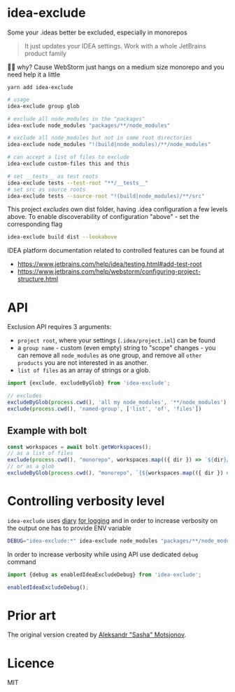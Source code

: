 # idea-exclude
Some your .ideas better be excluded, especially in monorepos
> It just updates your IDEA settings. Work with a whole JetBrains product family

🤷‍♂️ why? Cause WebStorm just hangs on a medium size monorepo and you need help it a little

`yarn add idea-exclude`

```sh
# usage
idea-exclude group glob

# exclude all node_modules in the "packages"
idea-exclude node_modules "packages/**/node_modules"

# exclude all node_modules but not in some root directories
idea-exclude node_modules "!(build|node_modules)/**/node_modules"

# can accept a list of files to exclude
idea-exclude custom-files this and this

# set __tests__ as test roots
idea-exclude tests --test-root "**/__tests__"
# set src as source roots
idea-exclude tests --source-root "!(build|node_modules)/**/src"
```

This project _excludes_ own dist folder, having .idea configuration a few levels above. To enable discoverability of configuration "above" - set the corresponding flag
```sh
idea-exclude build dist --lookabove
```

IDEA platform documentation related to controlled features can be found at
- https://www.jetbrains.com/help/idea/testing.html#add-test-root
- https://www.jetbrains.com/help/webstorm/configuring-project-structure.html

# API
Exclusion API requires 3 arguments:
- `project root`, where your settings (`.idea/project.iml`) can be found
- a `group name` - custom (even empty) string to "scope" changes - you can remove all 
`node_modules` as one group, and remove all `other products` you are not interested in as another.
- `list of files` as an array of strings or a glob.

```js
import {exclude, excludeByGlob} from 'idea-exclude';

// excludes
excludeByGlob(process.cwd(), 'all my node_modules', '**/node_modules');
exclude(process.cwd(), 'named-group', ['list', 'of', 'files'])
```

## Example with bolt
```js
const workspaces = await bolt.getWorkspaces();
// as a list of files
exclude(process.cwd(), "monorepo", workspaces.map(({ dir }) => `${dir}/node_modules`));
// or as a glob
excludeByGlob(process.cwd(), "monorepo", `{${workspaces.map(({ dir }) => dir).join(",")}}/node_modules`);
```

# Controlling verbosity level
`idea-exclude` uses [diary](https://github.com/maraisr/diary) [for logging](https://github.com/theKashey/idea-exclude/pull/1) and in order to increase verbosity on the output one has to provide ENV variable
```bash
DEBUG="idea-exclude:*" idea-exclude node_modules "packages/**/node_modules"
```
In order to increase verbosity while using API use dedicated `debug` command
```js
import {debug as enabledIdeaExcludeDebug} from 'idea-exclude';

enabledIdeaExcludeDebug();
```

# Prior art
The original version created by [Aleksandr "Sasha" Motsjonov](https://twitter.com/soswow).

# Licence
MIT
